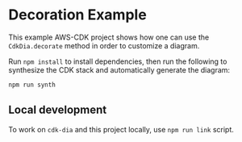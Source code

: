 # Decoration Example

This example AWS-CDK project shows how one can use the `CdkDia.decorate` method in order to customize a diagram.

Run `npm install` to install dependencies, then run the following to synthesize the CDK stack and automatically generate the diagram:

```bash
npm run synth
```

## Local development

To work on `cdk-dia` and this project locally, use `npm run link` script.
